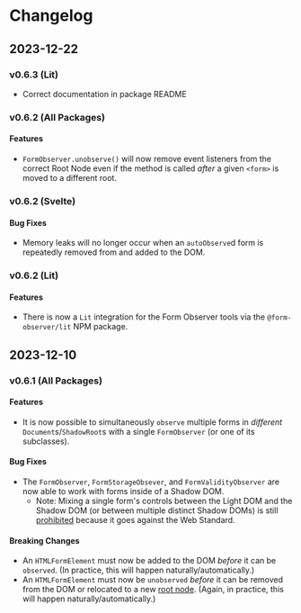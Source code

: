 # Changelog

## 2023-12-22

### v0.6.3 (Lit)

- Correct documentation in package README

### v0.6.2 (All Packages)

#### Features

- `FormObserver.unobserve()` will now remove event listeners from the correct Root Node even if the method is called _after_ a given `<form>` is moved to a different root.

### v0.6.2 (Svelte)

#### Bug Fixes

- Memory leaks will no longer occur when an `autoObserve`d form is repeatedly removed from and added to the DOM.

### v0.6.2 (Lit)

#### Features

- There is now a `Lit` integration for the Form Observer tools via the `@form-observer/lit` NPM package.

## 2023-12-10

### v0.6.1 (All Packages)

#### Features

- It is now possible to simultaneously `observe` multiple forms in _different_ `Document`s/`ShadowRoot`s with a single `FormObserver` (or one of its subclasses).

#### Bug Fixes

- The `FormObserver`, `FormStorageObsever`, and `FormValidityObserver` are now able to work with forms inside of a Shadow DOM.
  - Note: Mixing a single form's controls between the Light DOM and the Shadow DOM (or between multiple distinct Shadow DOMs) is still [prohibited](./docs/form-observer/guides.md#be-mindful-of-the-shadow-boundary) because it goes against the Web Standard.

#### Breaking Changes

- An `HTMLFormElement` must now be added to the DOM _before_ it can be `observed`. (In practice, this will happen naturally/automatically.)
- An `HTMLFormElement` must now be `unobserved` _before_ it can be removed from the DOM or relocated to a new [root node](https://developer.mozilla.org/en-US/docs/Web/API/Node/getRootNode). (Again, in practice, this will happen naturally/automatically.)
